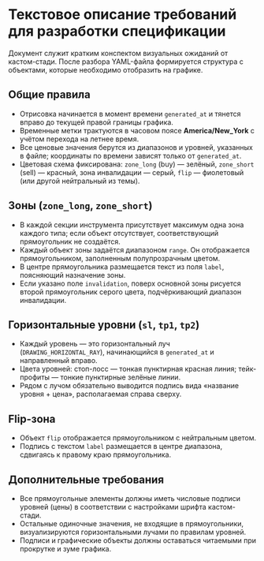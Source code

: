 # Текстовое описание требований для разработки спецификации

Документ служит кратким конспектом визуальных ожиданий от кастом-стади. После разбора YAML-файла формируется структура с объектами, которые необходимо отобразить на графике.

## Общие правила
- Отрисовка начинается в момент времени `generated_at` и тянется вправо до текущей правой границы графика.
- Временные метки трактуются в часовом поясе **America/New_York** с учётом перехода на летнее время.
- Все ценовые значения берутся из диапазонов и уровней, указанных в файле; координаты по времени зависят только от `generated_at`.
- Цветовая схема фиксирована: `zone_long` (buy) — зелёный, `zone_short` (sell) — красный, зона инвалидации — серый, `flip` — фиолетовый (или другой нейтральный из темы).

## Зоны (`zone_long`, `zone_short`)
- В каждой секции инструмента присутствует максимум одна зона каждого типа; если объект отсутствует, соответствующий прямоугольник не создаётся.
- Каждый объект зоны задаётся диапазоном `range`. Он отображается прямоугольником, заполненным полупрозрачным цветом.
- В центре прямоугольника размещается текст из поля `label`, поясняющий назначение зоны.
- Если указано поле `invalidation`, поверх основной зоны рисуется второй прямоугольник серого цвета, подчёркивающий диапазон инвалидации.

## Горизонтальные уровни (`sl`, `tp1`, `tp2`)
- Каждый уровень — это горизонтальный луч (`DRAWING_HORIZONTAL_RAY`), начинающийся в `generated_at` и направленный вправо.
- Цвета уровней: стоп-лосс — тонкая пунктирная красная линия; тейк-профиты — тонкие пунктирные зелёные линии.
- Рядом с лучом обязательно выводится подпись вида «название уровня + цена», располагаемая справа сверху.

## Flip-зона
- Объект `flip` отображается прямоугольником с нейтральным цветом.
- Подпись с текстом `label` размещается в центре диапазона, сдвигаясь к правому краю прямоугольника.

## Дополнительные требования
- Все прямоугольные элементы должны иметь числовые подписи уровней (цены) в соответствии с настройками шрифта кастом-стади.
- Остальные одиночные значения, не входящие в прямоугольники, визуализируются горизонтальными лучами по правилам уровней.
- Подписи и графические объекты должны оставаться читаемыми при прокрутке и зуме графика.
